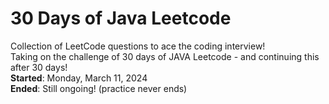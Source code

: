 # 30 Days of Java Leetcode  
Collection of LeetCode questions to ace the coding interview!  
Taking on the challenge of 30 days of JAVA Leetcode - and continuing this after 30 days!  
**Started**: Monday, March 11, 2024  
**Ended**: Still ongoing! (practice never ends)  
